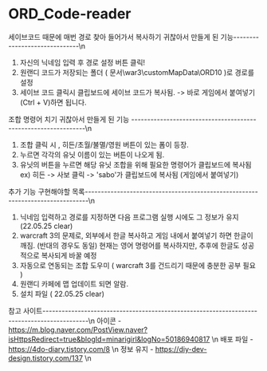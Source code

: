 # ORD_Code-reader

세이브코드 때문에 매번 경로 찾아 들어가서 복사하기 귀찮아서 만들게 된 기능------------------------------\n
1. 자신의 닉네임 입력 후 경로 설정 버튼 클릭!
2. 원랜디 코드가 저장되는 폴더 ( 문서\war3\customMapData\ORD10 )로 경로를 설정
3. 세이브 코드 클릭시 클립보드에 세이브 코드가 복사됨. -> 바로 게임에서 붙여넣기 (Ctrl + V)하면 됩니다.

조합 명령어 치기 귀찮아서 만들게 된 기능 ---------------------------------------------------------------\n
1. 조합 클릭 시 , 히든/초월/불멸/영원 버튼이 있는 폼이 등장.
2. 누르면 각각의 유닛 이름이 있는 버튼이 나오게 됨.
3. 유닛의 버튼을 누르면 해당 유닛 조합을 위해 필요한 명령어가 클립보드에 복사됨
ex) 히든 -> 사보 클릭 -> 'sabo'가 클립보드에 복사됨 (게임에서 붙여넣기)

추가 기능 구현해야할 목록-------------------------------------------------------------------------------\n
1. 닉네임 입력하고 경로를 지정하면 다음 프로그램 실행 시에도 그 정보가 유지 (22.05.25 clear)
2. warcraft 3의 문제로, 외부에서 한글 복사하고 게임 내에서 붙여넣기 하면 한글이 깨짐. (반대의 경우도 동일)
   현재는 영어 명령어를 복사하지만, 추후에 한글도 성공적으로 복사되게 바꿀 예정
3. 자동으로 연동되는 조합 도우미 ( warcraft 3를 건드리기 때문에 충분한 공부 필요 )
4. 원랜디 카페에 맵 업데이트 되면 알람.
5. 설치 파일 ( 22.05.25 clear)

참고 사이트--------------------------------------------------------------------------------------------\n
아이콘 - https://m.blog.naver.com/PostView.naver?isHttpsRedirect=true&blogId=minarigirl&logNo=50186940817 \n
배포 파일 - https://4do-diary.tistory.com/8 \n
정보 유지 - https://diy-dev-design.tistory.com/137 \n
